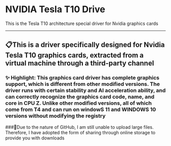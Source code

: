 # NVIDIA Tesla T10 Drive
This is the Tesla T10 architecture special driver for Nvidia graphics cards

-----

## 📋This is a driver specifically designed for Nvidia Tesla T10 graphics cards, extracted from a virtual machine through a third-party channel

### ✨ Highlight: This graphics card driver has complete graphics support, which is different from other modified versions. The driver runs with certain stability and AI acceleration ability, and can correctly recognize the graphics card code, name, and core in CPU Z. Unlike other modified versions, all of which come from T4 and can run on windowS 11 and WINDOWS 10 versions without modifying the registry

###🤨Due to the nature of GitHub, I am still unable to upload large files. Therefore, I have adopted the form of sharing through online storage to provide you with downloads